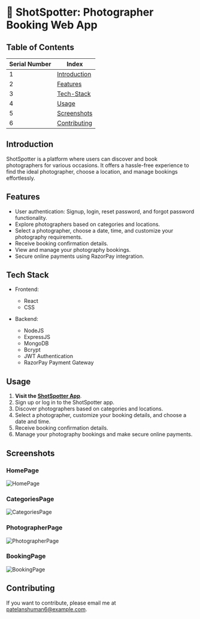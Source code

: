 # 📸 ShotSpotter: Photographer Booking Web App

## Table of Contents

| Serial Number | Index            |
| ------------- | -----------------|
| 1             | [Introduction](#introduction)       |
| 2             | [Features](#features)               |
| 3             | [Tech-Stack](#tech-stack)           |
| 4             | [Usage](#usage)                     |
| 5             | [Screenshots](#screenshots)         |
| 6             | [Contributing](#contributing)       |


## Introduction

ShotSpotter is a platform where users can discover and book photographers for various occasions. It offers a hassle-free experience to find the ideal photographer, choose a location, and manage bookings effortlessly.

## Features

- User authentication: Signup, login, reset password, and forgot password functionality.
- Explore photographers based on categories and locations.
- Select a photographer, choose a date, time, and customize your photography requirements.
- Receive booking confirmation details.
- View and manage your photography bookings.
- Secure online payments using RazorPay integration.

## Tech Stack

- Frontend:
  - React
  - CSS

- Backend:
  - NodeJS
  - ExpressJS
  - MongoDB
  - Bcrypt
  - JWT Authentication
  - RazorPay Payment Gateway

## Usage

1. **Visit the [ShotSpotter App](https://shotspotter.vercel.app/)**.
2. Sign up or log in to the ShotSpotter app.
3. Discover photographers based on categories and locations.
4. Select a photographer, customize your booking details, and choose a date and time.
5. Receive booking confirmation details.
6. Manage your photography bookings and make secure online payments.

## Screenshots

### HomePage

![HomePage](https://github.com/patel-anshuman/ShotSpotter-Photographer-Booking/assets/homepage-screenshot.png)

### CategoriesPage

![CategoriesPage](https://github.com/patel-anshuman/ShotSpotter-Photographer-Booking/assets/categories-screenshot.png)

### PhotographerPage

![PhotographerPage](https://github.com/patel-anshuman/ShotSpotter-Photographer-Booking/assets/photographer-screenshot.png)

### BookingPage

![BookingPage](https://github.com/YourUsername/patel-anshuman-Photographer-Booking/assets/booking-screenshot.png)

## Contributing

If you want to contribute, please email me at patelanshuman6@example.com.
